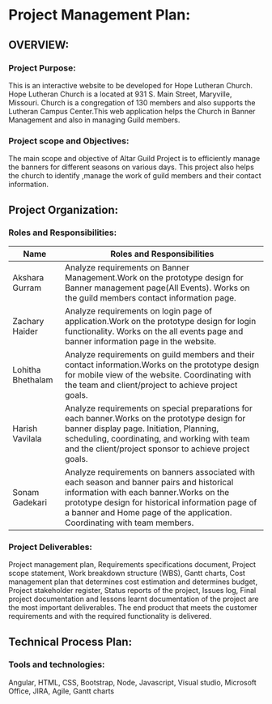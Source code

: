 # Project Management Plan:


## OVERVIEW:

### Project Purpose:
This is an interactive website to be developed for Hope Lutheran Church. Hope Lutheran Church is a located at 931 S. Main Street, Maryville, Missouri. Church  is 
a congregation of 130 members and also supports the Lutheran Campus Center.This web application helps the Church in Banner Management and also in managing Guild members.

### Project scope and Objectives:

The main scope and objective of Altar Guild Project is to efficiently manage the banners for different seasons on various days. This project also helps the church to identify ,manage the work of guild members and their contact information.


## Project Organization:

### Roles and Responsibilities:

Name|Roles and Responsibilities|
---|---|
Akshara Gurram | Analyze requirements on Banner Management.Work on the prototype design for Banner management page(All Events). Works on the guild members contact information page.
Zachary Haider | Analyze requirements on login page of application.Work on the prototype design for login functionality. Works on the all events page and banner information page in the website.
Lohitha Bhethalam| Analyze requirements on guild members and their contact information.Works on the prototype design for mobile view of the website. Coordinating with the team and client/project to achieve project goals.
Harish Vavilala| Analyze requirements on special preparations for each banner.Works on the prototype design for banner display page. Initiation, Planning, scheduling, coordinating, and working with team and the client/project sponsor to achieve project goals.
Sonam Gadekari | Analyze requirements on banners associated with each season and banner pairs and historical information with each banner.Works on the prototype design for historical information page of a banner and Home page of the application. Coordinating with team members.


### Project Deliverables:
Project management plan, Requirements specifications document, Project scope statement, Work breakdown structure (WBS), Gantt charts,
Cost management plan that determines cost estimation and determines budget, Project stakeholder register, 
Status reports of the project, Issues log, Final project documentation and lessons learnt documentation of the project are the most important deliverables. 
The end product that meets the customer requirements and with the required functionality is delivered.

## Technical Process Plan:

### Tools and technologies:
Angular, HTML, CSS, Bootstrap, Node, Javascript, Visual studio, Microsoft Office, JIRA, Agile, Gantt charts

